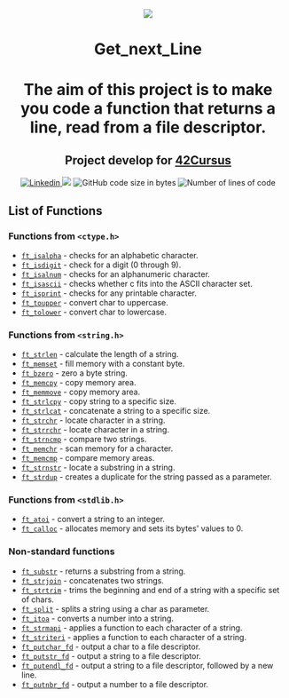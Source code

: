 <div align="center">
	<a href="https://www.42sp.org.br/">
		<img src="https://static.wixstatic.com/media/1b540d_3141ceec765a45f4954e1e725e536a72~mv2.png/v1/fill/w_148,h_50,al_c,q_85,usm_0.66_1.00_0.01/42sp_logo_preto.webp">
	</a>
</div>

<h1 align="center"> Get_next_Line </h1>
<h1 align="center">
<p align="center">The aim of this project is to make you code a function that returns a line, read from a file descriptor.</p>



<h2 align="center">
	Project develop for <a href="https://github.com/LucasDatilioCarderelli/42Cursus"> 42Cursus </a>
</h2>

<p align="center">
  	<a href="https://www.linkedin.com/in/eduardo-bonamico-viana-2b23b721b/">
    	<img alt="Linkedin" src="https://img.shields.io/badge/Eduardo Bonamico Viana-blue?style=flat&logo=Linkedin&logoColor=white" />
  	</a>
    <img src="https://img.shields.io/github/last-commit/LucasDatilioCarderelli/00-Libft?color=blue">
	<img alt="GitHub code size in bytes" src="https://img.shields.io/github/languages/code-size/LucasDatilioCarderelli/00-Libft?color=blue" />
	<img alt="Number of lines of code" src="https://img.shields.io/tokei/lines/github/LucasDatilioCarderelli/00-Libft?color=blue" />
</p>

## List of Functions

### Functions from `<ctype.h>`

- [`ft_isalpha`](srcs/ft_isalpha.c)	- checks for an alphabetic character.
- [`ft_isdigit`](srcs/ft_isdigit.c)	- check for a digit (0 through 9).
- [`ft_isalnum`](srcs/ft_isalnum.c)	- checks for an alphanumeric character.
- [`ft_isascii`](srcs/ft_isascii.c)	- checks whether c fits into the ASCII character set.
- [`ft_isprint`](srcs/ft_isprint.c)	- checks for any printable character.
- [`ft_toupper`](srcs/ft_toupper.c)	- convert char to uppercase.
- [`ft_tolower`](srcs/ft_tolower.c)	- convert char to lowercase.

### Functions from `<string.h>`

- [`ft_strlen`](srcs/ft_strlen.c)	- calculate the length of a string.
- [`ft_memset`](srcs/ft_memset.c)	- fill memory with a constant byte.
- [`ft_bzero`](srcs/ft_bzero.c)	- zero a byte string.
- [`ft_memcpy`](srcs/ft_memcpy.c)	- copy memory area.
- [`ft_memmove`](srcs/ft_memmove.c)	- copy memory area.
- [`ft_strlcpy`](srcs/ft_strlcpy.c)	- copy string to a specific size.
- [`ft_strlcat`](srcs/ft_strlcat.c)	- concatenate a string to a specific size.
- [`ft_strchr`](srcs/ft_strchr.c)	- locate character in a string.
- [`ft_strrchr`](srcs/ft_strrchr.c)	- locate character in a string.
- [`ft_strncmp`](srcs/ft_strncmp.c)	- compare two strings.
- [`ft_memchr`](srcs/ft_memchr.c)	- scan memory for a character.
- [`ft_memcmp`](srcs/ft_memcmp.c)	- compare memory areas.
- [`ft_strnstr`](srcs/ft_strnstr.c)	- locate a substring in a string.
- [`ft_strdup`](srcs/ft_strdup.c)	- creates a duplicate for the string passed as a parameter.

### Functions from `<stdlib.h>`
- [`ft_atoi`](srcs/ft_atoi.c)	- convert a string to an integer.
- [`ft_calloc`](srcs/ft_calloc.c)	- allocates memory and sets its bytes' values to 0.

### Non-standard functions
- [`ft_substr`](srcs/ft_substr.c)	- returns a substring from a string.
- [`ft_strjoin`](srcs/ft_strjoin.c)	- concatenates two strings.
- [`ft_strtrim`](srcs/ft_strtrim.c)	- trims the beginning and end of a string with a specific set of chars.
- [`ft_split`](srcs/ft_split.c)	- splits a string using a char as parameter.
- [`ft_itoa`](srcs/ft_itoa.c)	- converts a number into a string.
- [`ft_strmapi`](srcs/ft_strmapi.c)	- applies a function to each character of a string.
- [`ft_striteri`](srcs/ft_striteri.c)	- applies a function to each character of a string.
- [`ft_putchar_fd`](srcs/ft_putchar_fd.c)	- output a char to a file descriptor.
- [`ft_putstr_fd`](srcs/ft_putstr_fd.c)	- output a string to a file descriptor.
- [`ft_putendl_fd`](srcs/ft_putendl_fd.c)	- output a string to a file descriptor, followed by a new line.
- [`ft_putnbr_fd`](srcs/ft_putnbr_fd.c)	- output a number to a file descriptor.
